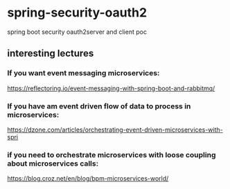# spring-security-oauth2
spring boot security  oauth2server and client poc


## interesting lectures

### If you want event messaging microservices:

https://reflectoring.io/event-messaging-with-spring-boot-and-rabbitmq/


### If you have am event driven flow of data to process in microservices:

https://dzone.com/articles/orchestrating-event-driven-microservices-with-spri

### if you need to orchestrate microservices with loose coupling about microservices calls:

https://blog.croz.net/en/blog/bpm-microservices-world/
